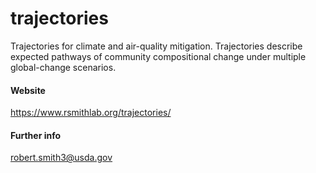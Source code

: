 # trajectories

Trajectories for climate and air-quality mitigation. Trajectories describe expected pathways of community compositional change under multiple global-change scenarios.


#### Website

<a href="https://www.rsmithlab.org/trajectories/" target="_blank">https://www.rsmithlab.org/trajectories/</a>


#### Further info

<a href="robert.smith3@usda.gov" target="_blank">robert.smith3@usda.gov</a>
